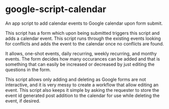 # google-script-calendar
An app script to add calendar events to Google calendar upon form submit.

This script has a form which upon being submitted triggers this script and adds a calendar event.
This script runs through the existing events looking for conflicts and adds the event to the calendar
once no conflicts are found.

It allows, one-shot events, daily recurring, weekly recurring, and monthy events. The form decides how many 
occurances can be added and that is something that can easily be increased or decreased by just editing the questions
in the form.

This script allows only adding and deleting as Google forms are not interactive, and it is very messy to create a workflow
that allow editing an event. This script also keeps it simple by asking the requester to store the event id generated post
addition to the calendar for use while deleting the event, if desired.
